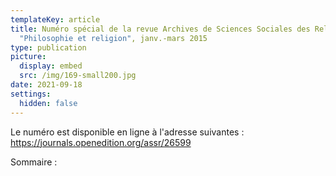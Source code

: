 ```yaml
---
templateKey: article
title: Numéro spécial de la revue Archives de Sciences Sociales des Religions,
  "Philosophie et religion", janv.-mars 2015
type: publication
picture:
  display: embed
  src: /img/169-small200.jpg
date: 2021-09-18
settings:
  hidden: false
---
```

Le numéro est disponible en ligne à l'adresse suivantes : https://journals.openedition.org/assr/26599

Sommaire :